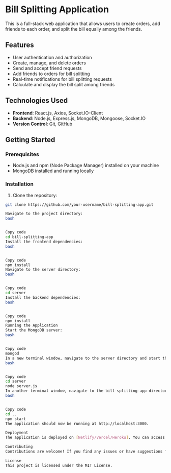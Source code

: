 # Bill Splitting Application

This is a full-stack web application that allows users to create orders, add friends to each order, and split the bill equally among the friends.

## Features

- User authentication and authorization
- Create, manage, and delete orders
- Send and accept friend requests
- Add friends to orders for bill splitting
- Real-time notifications for bill splitting requests
- Calculate and display the bill split among friends

## Technologies Used

- **Frontend**: React.js, Axios, Socket.IO-Client
- **Backend**: Node.js, Express.js, MongoDB, Mongoose, Socket.IO
- **Version Control**: Git, GitHub

## Getting Started

### Prerequisites

- Node.js and npm (Node Package Manager) installed on your machine
- MongoDB installed and running locally

### Installation

1. Clone the repository:

```bash
git clone https://github.com/your-username/bill-splitting-app.git

Navigate to the project directory:
bash


Copy code
cd bill-splitting-app
Install the frontend dependencies:
bash


Copy code
npm install
Navigate to the server directory:
bash


Copy code
cd server
Install the backend dependencies:
bash


Copy code
npm install
Running the Application
Start the MongoDB server:
bash


Copy code
mongod
In a new terminal window, navigate to the server directory and start the Express server:
bash


Copy code
cd server
node server.js
In another terminal window, navigate to the bill-splitting-app directory and start the React development server:
bash


Copy code
cd ..
npm start
The application should now be running at http://localhost:3000.

Deployment
The application is deployed on [Netlify/Vercel/Heroku]. You can access the live application at [Live Application URL].

Contributing
Contributions are welcome! If you find any issues or have suggestions for improvements, please open an issue or submit a pull request.

License
This project is licensed under the MIT License.